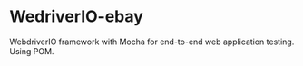 # WedriverIO-ebay
WebdriverIO framework with Mocha for end-to-end web application testing. Using POM.
